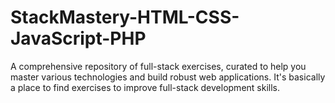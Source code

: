 # StackMastery-HTML-CSS-JavaScript-PHP
A comprehensive repository of full-stack exercises, curated to help you master various technologies and build robust web applications. It's basically a place to find exercises to improve full-stack development skills.
